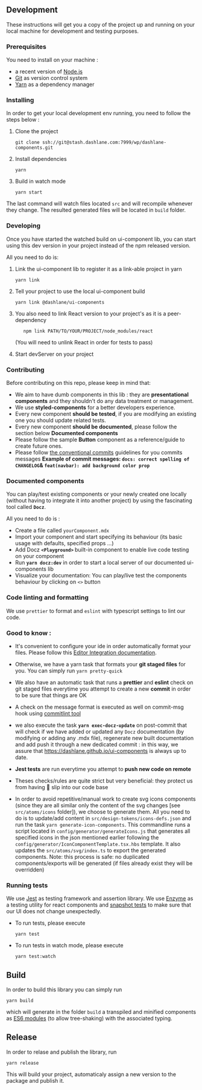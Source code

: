 ## Development

These instructions will get you a copy of the project up and running on your local machine for development and testing purposes.

### Prerequisites

You need to install on your machine :

- a recent version of [Node.js](https://nodejs.org/)
- [Git](https://git-scm.com/book/en/v2/Getting-Started-Installing-Git) as version control system
- [Yarn](https://yarnpkg.com/lang/en/docs/install/#mac-stable) as a dependency manager

### Installing

In order to get your local development env running, you need to follow the steps below :

1. Clone the project

   ```
   git clone ssh://git@stash.dashlane.com:7999/wp/dashlane-components.git
   ```

2. Install dependencies

   ```
   yarn
   ```

3. Build in watch mode

   ```
   yarn start
   ```

The last command will watch files located `src` and will recompile whenever they change. The resulted generated files will be located in `build` folder.

### Developing

Once you have started the watched build on ui-component lib, you can start using this dev version in your project instead of the npm released version.

All you need to do is:

1. Link the ui-component lib to register it as a link-able project in yarn

   ```
   yarn link
   ```

2. Tell your project to use the local ui-component build

   ```
   yarn link @dashlane/ui-components
   ```

3. You also need to link React version to your project's as it is a peer-dependency
   ```
      npm link PATH/TO/YOUR/PROJECT/node_modules/react
   ```
   (You will need to unlink React in order for tests to pass)

4) Start devServer on your project

### Contributing

Before contributing on this repo, please keep in mind that:

- We aim to have dumb components in this lib : they are <strong>presentational components</strong> and they shouldn't do any data treatment or management.
- We use <strong>styled-components</strong> for a better developers experience.
- Every new component <strong>should be tested</strong>, if you are modifying an existing one you should update related tests.
- Every new component <strong>should be documented</strong>, please follow the section below <strong>Documented components</strong>
- Please follow the sample <strong>Button</strong> component as a reference/guide to create future ones.
- Please follow [the conventional commits](https://www.conventionalcommits.org/en/v1.0.0-beta.2/) guidelines for you commits messages <strong>Example of commit messages: `docs: correct spelling of CHANGELOG`& `feat(navbar): add background color prop`</strong>

### Documented components

You can play/test existing components or your newly created one locally (without having to integrate it into another project) by using the fascinating tool called <strong>`Docz`</strong>.

All you need to do is :

- Create a file called `yourComponent.mdx`
- Import your component and start specifying its behaviour (its basic usage with defaults, specified props ...)
- Add Docz <strong> `<Playground>` </strong> built-in component to enable live code testing on your component
- Run <strong>`yarn docz:dev`</strong> in order to start a local server of our documented ui-components lib
- Visualize your documentation: You can play/live test the components behaviour by clicking on `<>` button

### Code linting and formatting

We use `prettier` to format and `eslint` with typescript settings to lint our code.

### Good to know :

- It's convenient to configure your ide in order automatically format your files. Please follow this [Editor Integration documentation](https://prettier.io/docs/en/editors.html).

- Otherwise, we have a yarn task that formats your <strong>git staged files</strong> for you. You can simply run `yarn pretty-quick`

- We also have an automatic task that runs a <strong>prettier</strong> and <strong>eslint</strong> check on git staged files everytime you attempt to create a new <strong>commit</strong> in order to be sure that things are OK

- A check on the message format is executed as well on commit-msg hook using [commitlint tool](https://github.com/conventional-changelog/commitlint)

- we also execute the task <strong>`yarn exec-docz-update`</strong> on post-commit that will check if we have added or updated any `Docz` documentation (by modifying or adding any .mdx file), regenerate new built documentation and add push it through a new dedicated commit : in this way, we assure that https://dashlane.github.io/ui-components is always up to date.

- <strong>Jest tests</strong> are run everytime you attempt to <strong>push new code on remote</strong>

- Theses checks/rules are quite strict but very beneficial: they protect us from having :poop: slip into our code base

- In order to avoid repetitive/manual work to create svg icons components (since they are all similar only the content of the svg changes [see `src/atoms/icons` folder]), we choose to generate them. All you need to do is to update/add content in `src/design-tokens/icons-defs.json` and run the task `yarn generate-icon-components`. This commandline runs a script located in `config/generator/generateIcons.js` that generates all specified icons in the json mentioned earlier following the `config/generator/IconComponentTemplate.tsx.hbs` template. It also updates the `src/atoms/svg/index.ts` to export the generated components. Note: this process is safe: no duplicated components/exports will be generated (if files already exist they will be overridden)

### Running tests

We use [Jest](https://jestjs.io/) as testing framework and assertion library. We use [Enzyme](https://airbnb.io/enzyme/) as a testing utility for react components and [snapshot tests](https://jestjs.io/docs/en/snapshot-testing) to make sure that our UI does not change unexpectedly.

- To run tests, please execute

  ```
  yarn test
  ```

- To run tests in watch mode, please execute

  ```
  yarn test:watch
  ```

## Build

In order to build this library you can simply run

```
yarn build
```

which will generate in the folder `build` a transpiled and minified components as [ES6 modules](https://rollupjs.org/guide/en/#es-module-syntax) (to allow tree-shaking) with the associated typing.

## Release

In order to relase and publish the library, run

```
yarn release
```

This will build your project, automaticaly assign a new version to the package and publish it.
